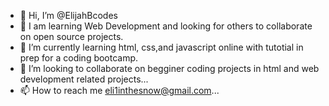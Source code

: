 - 👋 Hi, I’m @ElijahBcodes
- 👀 I am learning Web Development and looking for others to collaborate on open source projects. 
- 🌱 I’m currently learning html, css,and javascript online with tutotial in prep for a coding bootcamp. 
- 💞️ I’m looking to collaborate on begginer coding projects in html and web development related projects...
- 📫 How to reach me eli1inthesnow@gmail.com...

<!---
ElijahBcodes/ElijahBcodes is a ✨ special ✨ repository because its `README.md` (this file) appears on your GitHub profile.
You can click the Preview link to take a look at your changes.
--->
